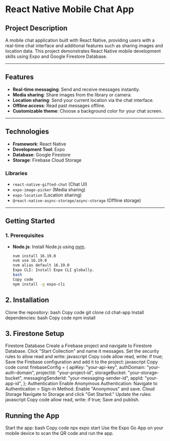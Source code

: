 # **React Native Mobile Chat App**

## **Project Description**
A mobile chat application built with React Native, providing users with a real-time chat interface and additional features such as sharing images and location data. This project demonstrates React Native mobile development skills using Expo and Google Firestore Database.

---

## **Features**
- **Real-time messaging**: Send and receive messages instantly.
- **Media sharing**: Share images from the library or camera.
- **Location sharing**: Send your current location via the chat interface.
- **Offline access**: Read past messages offline.
- **Customizable theme**: Choose a background color for your chat screen.

---

## **Technologies**
- **Framework**: React Native
- **Development Tool**: Expo
- **Database**: Google Firestore
- **Storage**: Firebase Cloud Storage

### **Libraries**
- `react-native-gifted-chat` (Chat UI)
- `expo-image-picker` (Media sharing)
- `expo-location` (Location sharing)
- `@react-native-async-storage/async-storage` (Offline storage)

---

## **Getting Started**

### **1. Prerequisites**
- **Node.js**: Install Node.js using [nvm](https://github.com/nvm-sh/nvm).
  ```bash
  nvm install 16.19.0
  nvm use 16.19.0
  nvm alias default 16.19.0     
  Expo CLI: Install Expo CLI globally.
  bash
  Copy code
  npm install -g expo-cli

## **2. Installation**
  Clone the repository:
  bash
  Copy code
  git clone <repository-url>
  cd chat-app
  Install dependencies:
  bash
  Copy code
  npm install

## **3. Firestone Setup**
  Firestore Database
  Create a Firebase project and navigate to Firestore Database.
  Click "Start Collection" and name it messages.
  Set the security rules to allow read and write:
  javascript
  Copy code
  allow read, write: if true;
  Save the Firebase configuration and add it to the project:
  javascript
  Copy code
  const firebaseConfig = {
    apiKey: "your-api-key",
    authDomain: "your-auth-domain",
    projectId: "your-project-id",
    storageBucket: "your-storage-bucket",
    messagingSenderId: "your-messaging-sender-id",
    appId: "your-app-id",
  };
  Authentication
  Enable Anonymous Authentication:
  Navigate to Authentication > Sign-in Method.
  Enable "Anonymous" and save.
  Cloud Storage
  Navigate to Storage and click "Get Started."
  Update the rules:
  javascript
  Copy code
  allow read, write: if true;
  Save and publish.


## **Running the App**
  Start the app:
  bash
  Copy code
  npx expo start
  Use the Expo Go App on your mobile device to scan the QR code and run the app.
